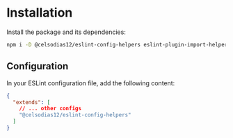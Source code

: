 # Installation

Install the package and its dependencies:

```bash
npm i -D @celsodias12/eslint-config-helpers eslint-plugin-import-helpers eslint-plugin-unused-imports
```

## Configuration

In your ESLint configuration file, add the following content:

```json
{
  "extends": [
    // ... other configs
    "@celsodias12/eslint-config-helpers"
  ]
}
```
